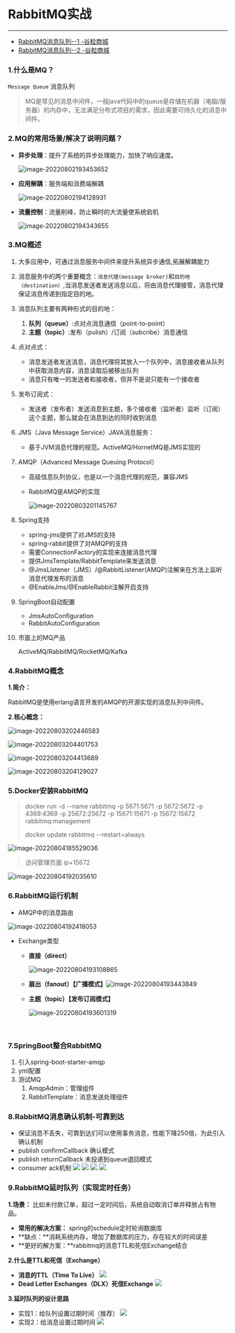 # RabbitMQ实战
---

- [RabbitMQ消息队列--1 -谷粒商城](https://blog.csdn.net/qq_43284469/article/details/120914682?ops_request_misc=%257B%2522request%255Fid%2522%253A%2522167677395816782429735695%2522%252C%2522scm%2522%253A%252220140713.130102334.pc%255Fblog.%2522%257D&request_id=167677395816782429735695&biz_id=0&utm_medium=distribute.pc_search_result.none-task-blog-2~blog~first_rank_ecpm_v1~rank_v31_ecpm-2-120914682-null-null.blog_rank_default&utm_term=rabbitmq&spm=1018.2226.3001.4450)
- [RabbitMQ消息队列--2 -谷粒商城](https://blog.csdn.net/qq_43284469/article/details/120928040?ops_request_misc=%257B%2522request%255Fid%2522%253A%2522167677395816782429735695%2522%252C%2522scm%2522%253A%252220140713.130102334.pc%255Fblog.%2522%257D&request_id=167677395816782429735695&biz_id=0&utm_medium=distribute.pc_search_result.none-task-blog-2~blog~first_rank_ecpm_v1~rank_v31_ecpm-1-120928040-null-null.blog_rank_default&utm_term=rabbitmq&spm=1018.2226.3001.4450)

### 1.什么是MQ？

`Message Queue` 消息队列

> MQ是常见的消息中间件，一般java代码中的queue是存储在机器（电脑/服务器）的内存中，无法满足分布式项目的需求，因此需要可持久化的消息中间件。

### 2.MQ的常用场景/解决了说明问题？

- **异步处理**：提升了系统的异步处理能力，加快了响应速度。

  ![image-20220802193453652](https://vue-admin-imgages.oss-cn-hangzhou.aliyuncs.com/2022-08-05/20220805214332-kTAaA6GsPSMd6sdrtT7i.png)

- **应用解耦**：服务端和消费端解耦

  ![image-20220802194128931](https://vue-admin-imgages.oss-cn-hangzhou.aliyuncs.com/2022-08-06/29434203-cdba-46a6-89dc-5a1af5ac076d_image-20220802194128931.png)

- **流量控制**：流量削峰，防止瞬时的大流量使系统宕机

  ![image-20220802194343655](https://vue-admin-imgages.oss-cn-hangzhou.aliyuncs.com/2022-08-06/02061234-0f71-4682-82f7-e95ef6aaf9bf_image-20220802194343655.png)

### 3.MQ概述

1. 大多应用中，可通过消息服务中间件来提升系统异步通信,拓展解耦能力

2. 消息服务中的两个重要概念：`消息代理(message broker)`和`目的地（destination）`,当消息发送者发送消息以后，将由消息代理接管，消息代理保证消息传递到指定目的地。

3. 消息队列主要有两种形式的目的地：

   1. **队列（queue）**:点对点消息通信（point-to-point）
   2. **主题（topic）**:发布（pulish）/订阅（subcribe）消息通信

4. 点对点式：

   - 消息发送者发送消息，消息代理将其放入一个队列中，消息接收者从队列中获取消息内容，消息读取后被移出队列
   - 消息只有唯一的发送者和接收者，但并不是说只能有一个接收者

5. 发布订阅式：

   - 发送者（发布者）发送消息到主题，多个接收者（监听者）监听（订阅）这个主题，那么就会在消息到达的同时收到消息

6. JMS（Java Message Service）JAVA消息服务：

   - 基于JVM消息代理的规范。ActiveMQ/HornetMQ是JMS实现的

7. AMQP（Advanced Message Queuing Protocol）

   - 高级信息队列协议，也是以一个消息代理的规范，兼容JMS

   - RabbitMQ是AMQP的实现

     ![image-20220803201145767](https://vue-admin-imgages.oss-cn-hangzhou.aliyuncs.com/2022-08-06/f7e62a1e-547d-4e98-82a0-75ff50718ae1_image-20220803201145767.png)

8. Spring支持

   - spring-jms提供了对JMS的支持
   - spring-rabbit提供了对AMQP的支持
   - 需要ConnectionFactory的实现来连接消息代理
   - 提供JmsTemplate/RabbitTemplate来发送消息
   - @JmsListener（JMS）/@RabbitListener(AMQP)注解来在方法上监听消息代理发布的消息
   - @EnableJms/@EnableRabbit注解开启支持

9. SpringBoot自动配置

   - JmsAutoConfiguration
   - RabbitAutoConfiguration

10. 市面上的MQ产品

    ActiveMQ/RabbitMQ/RocketMQ/Kafka

### 4.RabbitMQ概念

 **1.简介：**

RabbitMQ是使用erlang语言开发的AMQP的开源实现的消息队列中间件。

**2.核心概念：**

![image-20220803202446583](https://vue-admin-imgages.oss-cn-hangzhou.aliyuncs.com/2022-08-06/78e6db5c-cbfd-4dc7-81de-e075799586a2_image-20220803202446583.png)

![image-20220803204401753](https://vue-admin-imgages.oss-cn-hangzhou.aliyuncs.com/2022-08-06/698062d9-b4b3-4c0a-8634-ee5c000a0c0a_image-20220803204401753.png)

![image-20220803204413689](https://vue-admin-imgages.oss-cn-hangzhou.aliyuncs.com/2022-08-06/8611cf9e-ff0b-41a8-845f-b997aae062d3_image-20220803204413689.png)

![image-20220803204129027](https://vue-admin-imgages.oss-cn-hangzhou.aliyuncs.com/2022-08-06/c57b25ff-7db0-48ac-8558-529c62ac39b1_image-20220803204129027.png)



### 5.Docker安装RabbitMQ

> docker run -d --name rabbitmq -p 5671:5671 -p 5672:5672 -p 4369:4369 -p 25672:25672 -p 15671:15671 -p 15672:15672 rabbitmq:management
>
> docker update rabbitmq --restart=always

![image-20220804185529036](https://vue-admin-imgages.oss-cn-hangzhou.aliyuncs.com/2022-08-06/68065841-ba79-4d4e-8583-2e47ddfaacf3_image-20220804185529036.png)

> 访问管理页面 ip+15672

![image-20220804192035610](https://vue-admin-imgages.oss-cn-hangzhou.aliyuncs.com/2022-08-06/e53e035f-5ee3-42a5-8ba6-652e8bbe7ca4_image-20220804192035610.png)

### 6.RabbitMQ运行机制

- AMQP中的消息路由

![image-20220804192418053](https://vue-admin-imgages.oss-cn-hangzhou.aliyuncs.com/2022-08-06/2c9bae36-8e58-4864-8687-06946012ba79_image-20220804192418053.png)

- Exchange类型

  - **直接（direct）**

    ![image-20220804193108865](https://vue-admin-imgages.oss-cn-hangzhou.aliyuncs.com/2022-08-06/711dfd46-93de-45ce-8a69-43d282fe9bcf_image-20220804193108865.png)

  - **扇出（fanout）【广播模式】**![image-20220804193443849](https://vue-admin-imgages.oss-cn-hangzhou.aliyuncs.com/2022-08-06/772d6af7-0490-4a81-860e-efb24f70c55d_image-20220804193432908.png)

  - **主题（topic）【发布订阅模式】**

    ![image-20220804193601319](https://vue-admin-imgages.oss-cn-hangzhou.aliyuncs.com/2022-08-06/ad59357d-792d-4d15-82cc-bb4bcf5e1b38_image-20220804193601319.png)

​	       

### 7.SpringBoot整合RabbitMQ

1. 引入spring-boot-starter-amqp
2. yml配置
3. 测试MQ
   1. AmqpAdmin：管理组件
   2. RabbitTemplate：消息发送处理组件

### 8.RabbitMQ消息确认机制-可靠到达
- 保证消息不丢失，可靠到达们可以使用事务消息，性能下降250倍，为此引入确认机制
- publish confirmCallback 确认模式
- publish returnCallback 未投递到queue退回模式
- consumer ack机制
 ![](https://vue-admin-imgages.oss-cn-hangzhou.aliyuncs.com/2022-08-07/20220807123812-DrK8sdPxkFS56hhdWsN3.png)
![](https://vue-admin-imgages.oss-cn-hangzhou.aliyuncs.com/2022-08-07/9177023b-f6af-4fc0-a06f-cc18a506d9ad.png)
![](https://vue-admin-imgages.oss-cn-hangzhou.aliyuncs.com/2022-08-07/1853f267-ab43-4bc3-a044-846f5298163f.png)
![](https://vue-admin-imgages.oss-cn-hangzhou.aliyuncs.com/2022-08-07/82ad57de-e31a-4830-83d3-07961bc8b1ce.png)

### 9.RabbitMQ延时队列（实现定时任务）
**1.场景：**
比如未付款订单，超过一定时间后，系统自动取消订单并释放占有物品。

- **常用的解决方案：**
 spring的schedule定时轮询数据库
- **缺点：**消耗系统内存，增加了数据库的压力，存在较大的时间误差
- **更好的解方案：**rabbitmq的消息TTL和死信Exchange结合

**2.什么是TTL和死信（Exchange）**
- **消息的TTL（Time To Live）**
  ![](https://vue-admin-imgages.oss-cn-hangzhou.aliyuncs.com/2022-08-07/f7040ec5-cfa2-47bd-8620-cdad26cddf59.png)
- **Dead Letter Exchanges（DLX）死信Exchange**
  ![](https://vue-admin-imgages.oss-cn-hangzhou.aliyuncs.com/2022-08-07/0ce0025c-ada1-4d04-8857-e078dff32284.png)

**3.延时队列的设计思路**
- 实现1：给队列设置过期时间（推荐）
  ![](https://vue-admin-imgages.oss-cn-hangzhou.aliyuncs.com/2022-08-07/fe19a636-6eaf-4c76-8809-c2ad44efaf90.png)
- 实现2：给消息设置过期时间
  ![](https://vue-admin-imgages.oss-cn-hangzhou.aliyuncs.com/2022-08-07/cfc71b82-c0bc-49c1-baf5-8c10bd57c2ec.png)

